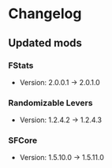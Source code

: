 # Changelog


## Updated mods

### FStats

- Version: 2.0.0.1 -> 2.0.1.0

### Randomizable Levers

- Version: 1.2.4.2 -> 1.2.4.3

### SFCore

- Version: 1.5.10.0 -> 1.5.11.0

